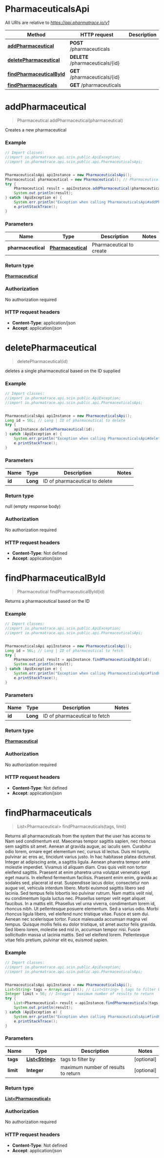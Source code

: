 # PharmaceuticalsApi

All URIs are relative to *https://api.pharmatrace.io/v1*

Method | HTTP request | Description
------------- | ------------- | -------------
[**addPharmaceutical**](PharmaceuticalsApi.md#addPharmaceutical) | **POST** /pharmaceuticals | 
[**deletePharmaceutical**](PharmaceuticalsApi.md#deletePharmaceutical) | **DELETE** /pharmaceuticals/{id} | 
[**findPharmaceuticalById**](PharmaceuticalsApi.md#findPharmaceuticalById) | **GET** /pharmaceuticals/{id} | 
[**findPharmaceuticals**](PharmaceuticalsApi.md#findPharmaceuticals) | **GET** /pharmaceuticals | 


<a name="addPharmaceutical"></a>
# **addPharmaceutical**
> Pharmaceutical addPharmaceutical(pharmaceutical)



Creates a new pharmaceutical

### Example
```java
// Import classes:
//import io.pharmatrace.api.scin.public.ApiException;
//import io.pharmatrace.api.scin.public.api.PharmaceuticalsApi;


PharmaceuticalsApi apiInstance = new PharmaceuticalsApi();
Pharmaceutical pharmaceutical = new Pharmaceutical(); // Pharmaceutical | Pharmaceutical to create
try {
    Pharmaceutical result = apiInstance.addPharmaceutical(pharmaceutical);
    System.out.println(result);
} catch (ApiException e) {
    System.err.println("Exception when calling PharmaceuticalsApi#addPharmaceutical");
    e.printStackTrace();
}
```

### Parameters

Name | Type | Description  | Notes
------------- | ------------- | ------------- | -------------
 **pharmaceutical** | [**Pharmaceutical**](Pharmaceutical.md)| Pharmaceutical to create |

### Return type

[**Pharmaceutical**](Pharmaceutical.md)

### Authorization

No authorization required

### HTTP request headers

 - **Content-Type**: application/json
 - **Accept**: application/json

<a name="deletePharmaceutical"></a>
# **deletePharmaceutical**
> deletePharmaceutical(id)



deletes a single pharmaceutical based on the ID supplied

### Example
```java
// Import classes:
//import io.pharmatrace.api.scin.public.ApiException;
//import io.pharmatrace.api.scin.public.api.PharmaceuticalsApi;


PharmaceuticalsApi apiInstance = new PharmaceuticalsApi();
Long id = 56L; // Long | ID of pharmaceutical to delete
try {
    apiInstance.deletePharmaceutical(id);
} catch (ApiException e) {
    System.err.println("Exception when calling PharmaceuticalsApi#deletePharmaceutical");
    e.printStackTrace();
}
```

### Parameters

Name | Type | Description  | Notes
------------- | ------------- | ------------- | -------------
 **id** | **Long**| ID of pharmaceutical to delete |

### Return type

null (empty response body)

### Authorization

No authorization required

### HTTP request headers

 - **Content-Type**: Not defined
 - **Accept**: application/json

<a name="findPharmaceuticalById"></a>
# **findPharmaceuticalById**
> Pharmaceutical findPharmaceuticalById(id)



Returns a pharmaceutical based on the ID

### Example
```java
// Import classes:
//import io.pharmatrace.api.scin.public.ApiException;
//import io.pharmatrace.api.scin.public.api.PharmaceuticalsApi;


PharmaceuticalsApi apiInstance = new PharmaceuticalsApi();
Long id = 56L; // Long | ID of pharmaceutical to fetch
try {
    Pharmaceutical result = apiInstance.findPharmaceuticalById(id);
    System.out.println(result);
} catch (ApiException e) {
    System.err.println("Exception when calling PharmaceuticalsApi#findPharmaceuticalById");
    e.printStackTrace();
}
```

### Parameters

Name | Type | Description  | Notes
------------- | ------------- | ------------- | -------------
 **id** | **Long**| ID of pharmaceutical to fetch |

### Return type

[**Pharmaceutical**](Pharmaceutical.md)

### Authorization

No authorization required

### HTTP request headers

 - **Content-Type**: Not defined
 - **Accept**: application/json

<a name="findPharmaceuticals"></a>
# **findPharmaceuticals**
> List&lt;Pharmaceutical&gt; findPharmaceuticals(tags, limit)



Returns all pharmaceuticals from the system that the user has access to Nam sed condimentum est. Maecenas tempor sagittis sapien, nec rhoncus sem sagittis sit amet. Aenean at gravida augue, ac iaculis sem. Curabitur odio lorem, ornare eget elementum nec, cursus id lectus. Duis mi turpis, pulvinar ac eros ac, tincidunt varius justo. In hac habitasse platea dictumst. Integer at adipiscing ante, a sagittis ligula. Aenean pharetra tempor ante molestie imperdiet. Vivamus id aliquam diam. Cras quis velit non tortor eleifend sagittis. Praesent at enim pharetra urna volutpat venenatis eget eget mauris. In eleifend fermentum facilisis. Praesent enim enim, gravida ac sodales sed, placerat id erat. Suspendisse lacus dolor, consectetur non augue vel, vehicula interdum libero. Morbi euismod sagittis libero sed lacinia.  Sed tempus felis lobortis leo pulvinar rutrum. Nam mattis velit nisl, eu condimentum ligula luctus nec. Phasellus semper velit eget aliquet faucibus. In a mattis elit. Phasellus vel urna viverra, condimentum lorem id, rhoncus nibh. Ut pellentesque posuere elementum. Sed a varius odio. Morbi rhoncus ligula libero, vel eleifend nunc tristique vitae. Fusce et sem dui. Aenean nec scelerisque tortor. Fusce malesuada accumsan magna vel tempus. Quisque mollis felis eu dolor tristique, sit amet auctor felis gravida. Sed libero lorem, molestie sed nisl in, accumsan tempor nisi. Fusce sollicitudin massa ut lacinia mattis. Sed vel eleifend lorem. Pellentesque vitae felis pretium, pulvinar elit eu, euismod sapien. 

### Example
```java
// Import classes:
//import io.pharmatrace.api.scin.public.ApiException;
//import io.pharmatrace.api.scin.public.api.PharmaceuticalsApi;


PharmaceuticalsApi apiInstance = new PharmaceuticalsApi();
List<String> tags = Arrays.asList(); // List<String> | tags to filter by
Integer limit = 56; // Integer | maximum number of results to return
try {
    List<Pharmaceutical> result = apiInstance.findPharmaceuticals(tags, limit);
    System.out.println(result);
} catch (ApiException e) {
    System.err.println("Exception when calling PharmaceuticalsApi#findPharmaceuticals");
    e.printStackTrace();
}
```

### Parameters

Name | Type | Description  | Notes
------------- | ------------- | ------------- | -------------
 **tags** | [**List&lt;String&gt;**](String.md)| tags to filter by | [optional]
 **limit** | **Integer**| maximum number of results to return | [optional]

### Return type

[**List&lt;Pharmaceutical&gt;**](Pharmaceutical.md)

### Authorization

No authorization required

### HTTP request headers

 - **Content-Type**: Not defined
 - **Accept**: application/json

